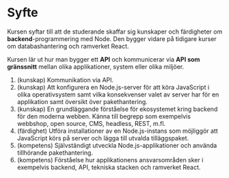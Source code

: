 # Syfte

Kursen syftar till att de studerande skaffar sig kunskaper och färdigheter om **backend**-programmering med Node. Den bygger vidare på tidigare kurser om databashantering och ramverket React.

Kursen lär ut hur man bygger ett **API** och kommunicerar via **API som gränssnitt** mellan olika applikationer, system eller olika miljöer.

1. (kunskap) Kommunikation via API.
2. (kunskap) Att konfigurera en Node.js-server för att köra JavaScript i olika operativsystem samt vilka konsekvenser valet av server har för en applikation samt översikt över pakethantering.
3. (kunskap) En grundläggande förståelse för ekosystemet kring backend för den moderna webben. Känna till begrepp som exempelvis webbshop, open source, CMS, headless, REST, m.fl.
4. (färdighet) Utföra installationer av en Node.js-instans som möjliggör att JavaScript körs på server och lägga till utvalda tilläggspaket.
5. (kompetens) Självständigt utveckla Node.js-applikationer och använda tillhörande pakethantering.
6. (kompetens) Förståelse hur applikationens ansvarsområden sker i exempelvis backend, API, tekniska stacken och ramverket React.
